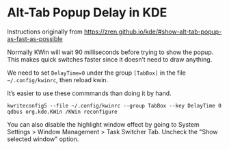 # Alt-Tab Popup Delay in KDE

Instructions originally from
<https://zren.github.io/kde/#show-alt-tab-popup-as-fast-as-possible>

Normally KWin will wait 90 milliseconds before trying to show the popup. This
makes quick switches faster since it doesn’t need to draw anything.

We need to set `DelayTime=0` under the group `[TabBox]` in the file
`~/.config/kwinrc`, then reload kwin.

It’s easier to use these commmands than doing it by hand.

```
kwriteconfig5 --file ~/.config/kwinrc --group TabBox --key DelayTime 0
qdbus org.kde.KWin /KWin reconfigure
```

You can also disable the highlight window effect by going to System Settings >
Window Management > Task Switcher Tab. Uncheck the "Show selected window"
option.
